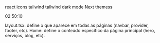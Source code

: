react icons
tailwind
tailwind dark mode
Next themess

02:50:10


layout.tsx: define o que aparece em todas as páginas (navbar, provider, footer, etc).
Home: define o conteúdo específico da página principal (hero, serviços, blog, etc).